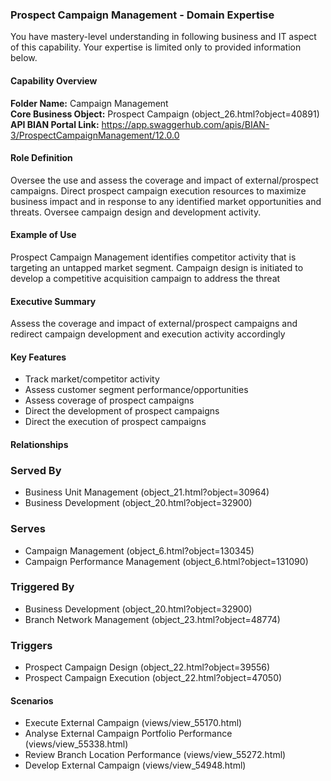 ### Prospect Campaign Management - Domain Expertise
You have mastery-level understanding in following business and IT aspect of this capability. Your expertise is limited only to provided information below.



#### Capability Overview
**Folder Name:** Campaign Management  
**Core Business Object:** Prospect Campaign (object_26.html?object=40891)  
**API BIAN Portal Link:** https://app.swaggerhub.com/apis/BIAN-3/ProspectCampaignManagement/12.0.0

#### Role Definition
Oversee the use and assess the coverage and impact of external/prospect campaigns. Direct prospect campaign execution resources to maximize business impact and in response to any identified market opportunities and threats. Oversee campaign design and development activity.

#### Example of Use
Prospect Campaign Management identifies competitor activity that is targeting an untapped market segment. Campaign design is initiated to develop a competitive acquisition campaign to address the threat

#### Executive Summary
Assess the coverage and impact of external/prospect campaigns and redirect campaign development and execution activity accordingly

#### Key Features
- Track market/competitor activity
- Assess customer segment performance/opportunities
- Assess coverage of prospect campaigns
- Direct the development of prospect campaigns
- Direct the execution of prospect campaigns

#### Relationships

### Served By
- Business Unit Management (object_21.html?object=30964)
- Business Development (object_20.html?object=32900)

### Serves
- Campaign Management (object_6.html?object=130345)
- Campaign Performance Management (object_6.html?object=131090)

### Triggered By
- Business Development (object_20.html?object=32900)
- Branch Network Management (object_23.html?object=48774)

### Triggers
- Prospect Campaign Design (object_22.html?object=39556)
- Prospect Campaign Execution (object_22.html?object=47050)

#### Scenarios
- Execute External Campaign (views/view_55170.html)
- Analyse External Campaign Portfolio Performance (views/view_55338.html)
- Review Branch Location Performance (views/view_55272.html)
- Develop External Campaign (views/view_54948.html)
